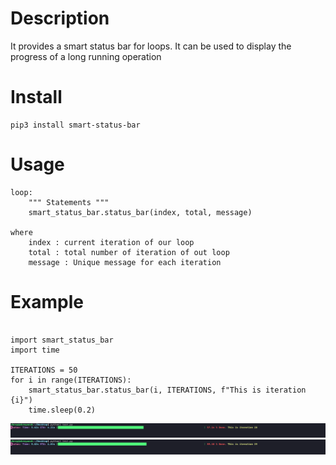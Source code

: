 # Description

It provides a smart status bar for loops. It can be used to display the progress of a long running operation

# Install

	pip3 install smart-status-bar 

# Usage
	loop:
	    """ Statements """
	    smart_status_bar.status_bar(index, total, message)

	where
	    index : current iteration of our loop
	    total : total number of iteration of out loop
	    message : Unique message for each iteration

# Example
<pre><code>
import smart_status_bar 
import time

ITERATIONS = 50
for i in range(ITERATIONS):
	smart_status_bar.status_bar(i, ITERATIONS, f"This is iteration {i}")
	time.sleep(0.2)
</code></pre>

![Alt text](https://github.com/Shreyansh7499/smart-status-bar/blob/main/Screenshots/Screenshot_1.png?raw=true "Example 1")
<br>
![Alt text](https://github.com/Shreyansh7499/smart-status-bar/blob/main/Screenshots/Screenshot_2.png?raw=true "Example 1")
